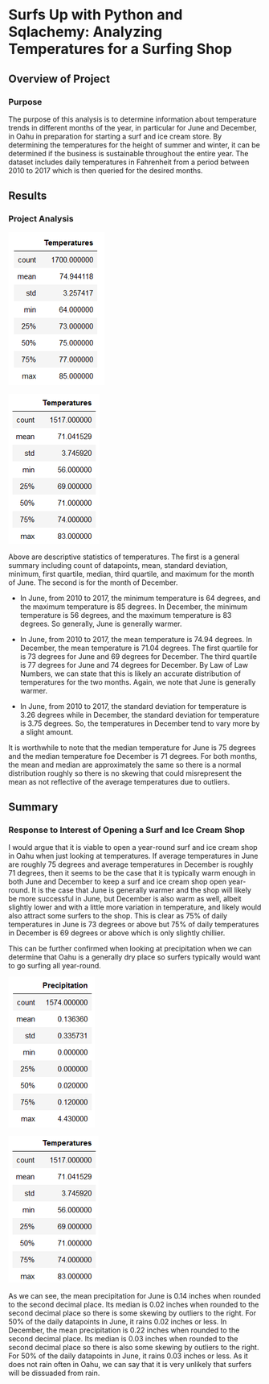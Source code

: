 # Surfs Up with Python and Sqlachemy: Analyzing Temperatures for a Surfing Shop

## Overview of Project

### Purpose
The purpose of this analysis is to determine information about temperature trends in different months of the year, in particular for June and December, in Oahu in preparation for starting a surf and ice cream store. By determining the temperatures for the height of summer and winter, it can be determined if the business is sustainable throughout the entire year. The dataset includes daily temperatures in Fahrenheit from a period between 2010 to 2017 which is then queried for the desired months.

## Results

### Project Analysis

![June_Temperatures.png](Resources/June_Temperatures.png)

![December_Temperatures.png](Resources/December_Temperatures.png)

Above are descriptive statistics of temperatures. The first is a general summary including count of datapoints, mean, standard deviation, minimum, first quartile, median, third quartile, and maximum for the month of June. The second is for the month of December. 

* In June, from 2010 to 2017, the minimum temperature is 64 degrees, and the maximum temperature is 85 degrees. In December, the minimum temperature is 56 degrees, and the maximum temperature is 83 degrees. So generally, June is generally warmer.

* In June, from 2010 to 2017, the mean temperature is 74.94 degrees. In December, the mean temperature is 71.04 degrees. The first quartile for is 73 degrees for June and 69 degrees for December. The third quartile is 77 degrees for June and 74 degrees for December. By Law of Law Numbers, we can state that this is likely an accurate distribution of temperatures for the two months. Again, we note that June is generally warmer.

* In June, from 2010 to 2017, the standard deviation for temperature is 3.26 degrees while in December, the standard deviation for temperature is 3.75 degrees. So, the temperatures in December tend to vary more by a slight amount.

It is worthwhile to note that the median temperature for June is 75 degrees and the median temperature foe December is 71 degrees. For both months, the mean and median are approximately the same so there is a normal distribution roughly so there is no skewing that could misrepresent the mean as not reflective of the average temperatures due to outliers.

## Summary

### Response to Interest of Opening a Surf and Ice Cream Shop

I would argue that it is viable to open a year-round surf and ice cream shop in Oahu when just looking at temperatures. If average temperatures in June are roughly 75 degrees and average temperatures in December is roughly 71 degrees, then it seems to be the case that it is typically warm enough in both June and December to keep a surf and ice cream shop open year-round. It is the case that June is generally warmer and the shop will likely be more successful in June, but December is also warm as well, albeit slightly lower and with a little more variation in temperature, and likely would also attract some surfers to the shop. This is clear as 75% of daily temperatures in June is 73 degrees or above but 75% of daily temperatures in December is 69 degrees or above which is only slightly chillier.

This can be further confirmed when looking at precipitation when we can determine that Oahu is a generally dry place so surfers typically would want to go surfing all year-round.

![June_Precipitation.png](Resources/June_Precipitation.png)

![December_Precipitation.png](Resources/December_Precipitation.png)

As we can see, the mean precipitation for June is 0.14 inches when rounded to the second decimal place. Its median is 0.02 inches when rounded to the second decimal place so there is some skewing by outliers to the right. For 50% of the daily datapoints in June, it rains 0.02 inches or less. In December, the mean precipitation is 0.22 inches when rounded to the second decimal place. Its median is 0.03 inches when rounded to the second decimal place so there is also some skewing by outliers to the right. For 50% of the daily datapoints in June, it rains 0.03 inches or less. As it does not rain often in Oahu, we can say that it is very unlikely that surfers will be dissuaded from rain.
